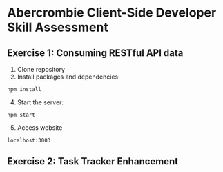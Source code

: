 # Abercrombie Client-Side Developer Skill Assessment

## Exercise 1: Consuming RESTful API data
1. Clone repository
2. Install packages and dependencies:

  ```npm install```

4. Start the server:

  ```npm start```

5. Access website

  ```localhost:3003```

## Exercise 2: Task Tracker Enhancement
